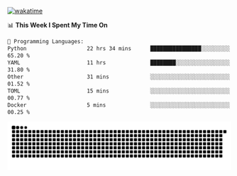 [![wakatime](https://wakatime.com/badge/user/384f91c6-4eee-411f-8f3b-1b691f58a544.svg)](https://wakatime.com/@384f91c6-4eee-411f-8f3b-1b691f58a544)

<!--START_SECTION:waka-->
📊 **This Week I Spent My Time On** 

```text
💬 Programming Languages: 
Python                   22 hrs 34 mins      ████████████████░░░░░░░░░   65.20 % 
YAML                     11 hrs              ████████░░░░░░░░░░░░░░░░░   31.80 % 
Other                    31 mins             ░░░░░░░░░░░░░░░░░░░░░░░░░   01.52 % 
TOML                     15 mins             ░░░░░░░░░░░░░░░░░░░░░░░░░   00.77 % 
Docker                   5 mins              ░░░░░░░░░░░░░░░░░░░░░░░░░   00.25 % 
```


<!--END_SECTION:waka-->

<picture>
  <source media="(prefers-color-scheme: dark)" srcset="https://raw.githubusercontent.com/fuwx295/fuwx295/output/github-contribution-grid-snake-dark.svg">
  <source media="(prefers-color-scheme: light)" srcset="https://raw.githubusercontent.com/fuwx295/fuwx295/output/github-contribution-grid-snake.svg">
  <img alt="github contribution grid snake animation" src="https://raw.githubusercontent.com/fuwx295/fuwx295/output/github-contribution-grid-snake.svg">
</picture>
